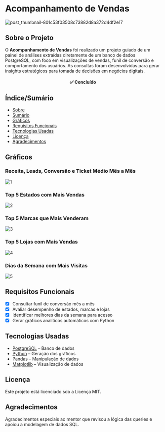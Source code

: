 # Acompanhamento de Vendas

![post_thumbnail-801c53f03508c73882d8a372d4df2e17](https://github.com/user-attachments/assets/3fc52f5e-40e5-49f3-bcd0-5d08f218a08a)


## Sobre o Projeto

O **Acompanhamento de Vendas** foi realizado um projeto guiado de um painel de análises extraídas diretamente de um banco de dados PostgreSQL, com foco em visualizações de vendas, funil de conversão e comportamento dos usuários. As consultas foram desenvolvidas para gerar insights estratégicos para tomada de decisões em negócios digitais.

<h4 align="center"> 
	✅ Concluído
</h4>

## Índice/Sumário

* [Sobre](#sobre-o-projeto)
* [Sumário](#índice/sumário)
* [Gráficos](#gráficos)
* [Requisitos Funcionais](#requisitos-funcionais)
* [Tecnologias Usadas](#tecnologias-usadas)
* [Licença](#licença)
* [Agradecimentos](#agradecimentos)

## Gráficos

### Receita, Leads, Conversão e Ticket Médio Mês a Mês
![1](https://github.com/user-attachments/assets/28d7c3db-891f-4e2d-a328-0691f18f1905)


### Top 5 Estados com Mais Vendas
![2](https://github.com/user-attachments/assets/ea500cea-12f9-40df-97a4-3fbd88e8f397)


### Top 5 Marcas que Mais Venderam
![3](https://github.com/user-attachments/assets/b67f961d-80d9-4196-8bae-6dc8460fffa7)


### Top 5 Lojas com Mais Vendas
![4](https://github.com/user-attachments/assets/90633dc0-7e32-4694-ac49-75974f98a5b3)


### Dias da Semana com Mais Visitas
![5](https://github.com/user-attachments/assets/855910b2-3ff8-4b48-b244-55d34ffe7f93)

## Requisitos Funcionais 

- [x] Consultar funil de conversão mês a mês
- [x] Avaliar desempenho de estados, marcas e lojas
- [x] Identificar melhores dias da semana para acesso
- [x] Gerar gráficos analíticos automáticos com Python

## Tecnologias Usadas

- [PostgreSQL](https://www.postgresql.org/) – Banco de dados
- [Python](https://www.python.org/) – Geração dos gráficos
- [Pandas](https://pandas.pydata.org/) – Manipulação de dados
- [Matplotlib](https://matplotlib.org/) – Visualização de dados

## Licença

Este projeto está licenciado sob a Licença MIT.

## Agradecimentos

Agradecimentos especiais ao mentor que revisou a lógica das queries e apoiou a modelagem de dados SQL. 
